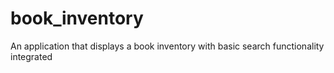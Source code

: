 # book_inventory
An application that displays a book inventory with basic search functionality integrated
